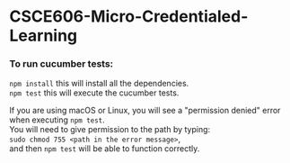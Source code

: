 # CSCE606-Micro-Credentialed-Learning

<h3> To run cucumber tests: </h3> 

`npm install` this will install all the dependencies. \
`npm test` this will execute the cucumber tests. 

If you are using macOS or Linux, you will see a "permission denied" error when executing `npm test`. \
You will need to give permission to the path by typing: \
`sudo chmod 755 <path in the error message>`, \
and then `npm test` will be able to function correctly.

